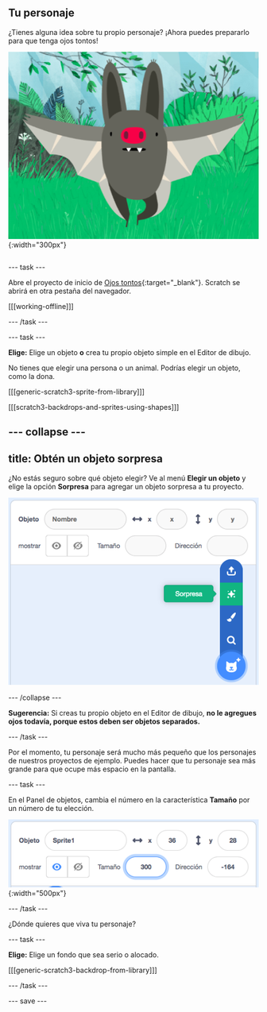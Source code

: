 ## Tu personaje

<div style="display: flex; flex-wrap: wrap">
<div style="flex-basis: 200px; flex-grow: 1; margin-right: 15px;">
¿Tienes alguna idea sobre tu propio personaje? ¡Ahora puedes prepararlo para que tenga ojos tontos!
</div>
<div>

![Un personaje grande.](images/character.png){:width="300px"}    

</div>
</div>

--- task ---

Abre el proyecto de inicio de [Ojos tontos](https://scratch.mit.edu/projects/582221984/editor){:target="_blank"}. Scratch se abrirá en otra pestaña del navegador.

[[[working-offline]]]

--- /task ---

--- task ---

**Elige:** Elige un objeto **o** crea tu propio objeto simple en el Editor de dibujo.

No tienes que elegir una persona o un animal. Podrías elegir un objeto, como la dona.

[[[generic-scratch3-sprite-from-library]]]

[[[scratch3-backdrops-and-sprites-using-shapes]]]

--- collapse ---
---
title: Obtén un objeto sorpresa
---

¿No estás seguro sobre qué objeto elegir? Ve al menú **Elegir un objeto** y elige la opción **Sorpresa** para agregar un objeto sorpresa a tu proyecto.

![La opción 'Sorpresa' en el menú 'Elegir un Objeto'.](images/surprise-sprite.png)

--- /collapse ---

**Sugerencia:** Si creas tu propio objeto en el Editor de dibujo, **no le agregues ojos todavía, porque estos deben ser objetos separados.**

--- /task ---

Por el momento, tu personaje será mucho más pequeño que los personajes de nuestros proyectos de ejemplo. Puedes hacer que tu personaje sea más grande para que ocupe más espacio en la pantalla.

--- task ---

En el Panel de objetos, cambia el número en la característica **Tamaño** por un número de tu elección.

![](images/size-property.png){:width="500px"}

--- /task ---

¿Dónde quieres que viva tu personaje?

--- task ---

**Elige:** Elige un fondo que sea serio o alocado.

[[[generic-scratch3-backdrop-from-library]]]

--- /task ---

--- save ---
